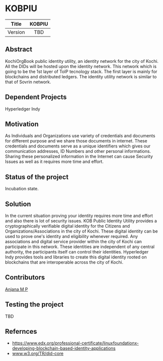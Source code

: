 # KOBPIU

| Title | KOBPIU |
| :---: | :---: |
| Version | TBD |

## Abstract

KochiOrgBook public identity utility, an identity network for the city of Kochi. All the DIDs will be hosted upon the identity network. This network which is going to be the 1st layer of ToIP tecnology stack. The first layer is mainly for blockchains and distributed ledgers. The identity utility network is similar to that of Sovrin network.

## Dependent Projects
Hyperledger Indy
## Motivation

As Individuals and Organizations use variety of credentials and documents for different purpose and we share those documents in internet. These credentials and documents serve as a unique identifiers which gives our communication addresses, ID Numbers and other personal informations. Sharing these personalized information in the Internet can cause Security Issues as well as it requires more time and effort. 
## Status of the project

Incubation state.

## Solution
In the current situation proving your identity requires more time and effort and also there is lot of security issues.
KOB Public Identity Utility provides a cryptographically verifiable digital identity for the Citizens and Organizations/Associations in the city of Kochi. These digital identity can be used to prove one's identity and eligibility whenever required. Any associations and digital service provider within the city of Kochi can participate in this network. These identities are independent of any central authority, the participants itself can control their identities. Hyperledger Indy provides tools and libraries to create this digital identity rooted on blockchains that are interoperable across the  city of Kochi.

## Contributors
[Anjana M P](https://github.com/Anjana-mp/KOBPIU/blob/master/Readme.md)

## Testing the project

TBD

## Refernces
*    https://www.edx.org/professional-certificate/linuxfoundationx-developing-blockchain-based-identity-applications
* www.w3.org/TR/did-core
